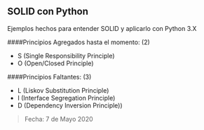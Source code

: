 ## SOLID con Python
Ejemplos hechos para entender SOLID y aplicarlo con Python 3.X

####Principios Agregados hasta el momento: (2) 
* S (Single Responsibility Principle)
* O (Open/Closed Principle)

####Principios Faltantes: (3)
* L (Liskov Substitution Principle)
* I (Interface Segregation Principle)
* D (Dependency Inversion Principle))

> Fecha: 7 de Mayo 2020
